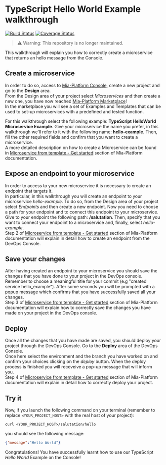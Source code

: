 # TypeScript Hello World Example walkthrough

[![Build Status][github-actions-svg]][github-actions]
[![Coverage Status][coverall-svg]][coverall-io]

> ⚠️ Warning: This repository is no longer maintained.

This walkthrough will explain you how to correctly create a microservice that returns an hello message from the Console.

## Create a microservice

In order to do so, access to [Mia-Platform Console](https://console.cloud.mia-platform.eu/login), create a new project and go to the **Design** area.  
From the Design area of your project select _Microservices_ and then create a new one, you have now reached [Mia-Platform Marketplace](https://docs.mia-platform.eu/docs/marketplace/overview_marketplace)!  
In the marketplace you will see a set of Examples and Templates that can be used to set-up microservices with a predefined and tested function.  

For this walkthrough select the following example: **TypeScript HelloWorld Microservice Example**.
Give your microservice the name you prefer, in this walkthrough we'll refer to it with the following name: **hello-example**. Then, fill the other required fields and confirm that you want to create a microservice.  
A more detailed description on how to create a Microservice can be found in [Microservice from template - Get started](https://docs.mia-platform.eu/docs/development_suite/api-console/api-design/custom_microservice_get_started#1-microservice-creation) section of Mia-Platform documentation.

## Expose an endpoint to your microservice

In order to access to your new microservice it is necessary to create an endpoint that targets it.  
In particular, in this walkthrough you will create an endpoint to your microservice *hello-example*. To do so, from the Design area of your project select _Endpoints_ and then create a new endpoint.
Now you need to choose a path for your endpoint and to connect this endpoint to your microservice. Give to your endpoint the following path: **/salutation**. Then, specify that you want to connect your endpoint to a microservice and, finally, select *hello-example*.  
Step 2 of [Microservice from template - Get started](https://docs.mia-platform.eu/docs/development_suite/api-console/api-design/custom_microservice_get_started#2-creating-the-endpoint) section of Mia-Platform documentation will explain in detail how to create an endpoint from the DevOps Console.

## Save your changes

After having created an endpoint to your microservice you should save the changes that you have done to your project in the DevOps console.  
Remember to choose a meaningful title for your commit (e.g "created service hello_example"). After some seconds you will be prompted with a popup message which confirms that you have successfully saved all your changes.  
Step 3 of [Microservice from template - Get started](https://docs.mia-platform.eu/docs/development_suite/api-console/api-design/custom_microservice_get_started#3-save-the-project) section of Mia-Platform documentation will explain how to correctly save the changes you have made on your project in the DevOps console.

## Deploy

Once all the changes that you have made are saved, you should deploy your project through the DevOps Console. Go to the **Deploy** area of the DevOps Console.  
Once here select the environment and the branch you have worked on and confirm your choices clicking on the *deploy* button. When the deploy process is finished you will receveive a pop-up message that will inform you.  
Step 4 of [Microservice from template - Get started](https://docs.mia-platform.eu/docs/development_suite/api-console/api-design/custom_microservice_get_started#4-deploy-the-project-through-the-api-console) section of Mia-Platform documentation will explain in detail how to correctly deploy your project.

## Try it

Now, if you launch the following command on your terminal (remember to replace `<YOUR_PROJECT_HOST>` with the real host of your project):

```shell
curl <YOUR_PROJECT_HOST>/salutation/hello
```

you should see the following message:

```json
{"message":"Hello World"}
```

Congratulations! You have successfully learnt how to use our TypeScript _Hello World_ Example on the Console!

[github-actions]: https://github.com/mia-platform-marketplace/Typescript-LC39-Hello-World-Example/actions
[github-actions-svg]: https://github.com/mia-platform-marketplace/Typescript-LC39-Hello-World-Example/workflows/Node.js%20CI/badge.svg
[coverall-svg]: https://coveralls.io/repos/github/mia-platform-marketplace/Typescript-LC39-Hello-World-Example/badge.svg?branch=master
[coverall-io]: https://coveralls.io/github/mia-platform-marketplace/Typescript-LC39-Hello-World-Example?branch=master
